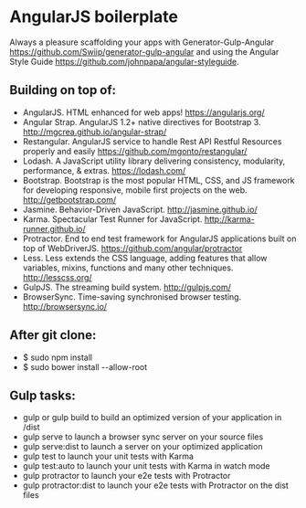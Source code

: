 AngularJS boilerplate
========================

Always a pleasure scaffolding your apps with Generator-Gulp-Angular https://github.com/Swiip/generator-gulp-angular and using the Angular Style Guide https://github.com/johnpapa/angular-styleguide.


## Building on top of:

* AngularJS. HTML enhanced for web apps! https://angularjs.org/
* Angular Strap. AngularJS 1.2+ native directives for Bootstrap 3. http://mgcrea.github.io/angular-strap/
* Restangular. AngularJS service to handle Rest API Restful Resources properly and easily https://github.com/mgonto/restangular/
* Lodash. A JavaScript utility library delivering consistency, modularity, performance, & extras. https://lodash.com/
* Bootstrap. Bootstrap is the most popular HTML, CSS, and JS framework for developing responsive, mobile first projects on the web. http://getbootstrap.com/
* Jasmine. Behavior-Driven JavaScript. http://jasmine.github.io/
* Karma. Spectacular Test Runner for JavaScript. http://karma-runner.github.io/
* Protractor. End to end test framework for AngularJS applications built on top of WebDriverJS. https://github.com/angular/protractor
* Less. Less extends the CSS language, adding features that allow variables, mixins, functions and many other techniques. http://lesscss.org/
* GulpJS. The streaming build system. http://gulpjs.com/
* BrowserSync. Time-saving synchronised browser testing. http://browsersync.io/


## After git clone:

* $ sudo npm install
* $ sudo bower install --allow-root


## Gulp tasks:

* gulp or gulp build to build an optimized version of your application in /dist
* gulp serve to launch a browser sync server on your source files
* gulp serve:dist to launch a server on your optimized application
* gulp test to launch your unit tests with Karma
* gulp test:auto to launch your unit tests with Karma in watch mode
* gulp protractor to launch your e2e tests with Protractor
* gulp protractor:dist to launch your e2e tests with Protractor on the dist files
